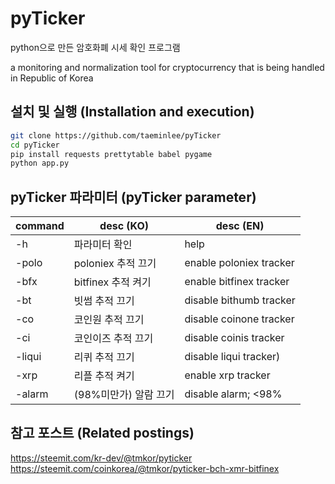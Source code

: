 # pyTicker

python으로 만든 암호화폐 시세 확인 프로그램

a monitoring and normalization tool for cryptocurrency that is being handled in Republic of Korea

## 설치 및 실행 (Installation and execution)

```bash
git clone https://github.com/taeminlee/pyTicker
cd pyTicker
pip install requests prettytable babel pygame
python app.py
```

## pyTicker 파라미터 (pyTicker parameter)

|command|desc (KO)|desc (EN)|
|-------|----|----|
|-h |파라미터 확인 |help|
|-polo|poloniex 추적 끄기 |enable poloniex tracker|
|-bfx|bitfinex 추적 켜기 |enable bitfinex tracker|
|-bt|빗썸 추적 끄기 |disable bithumb tracker|
|-co|코인원 추적 끄기 |disable coinone tracker|
|-ci|코인이즈 추적 끄기 |disable coinis tracker|
|-liqui|리퀴 추적 끄기 |disable liqui tracker)
|-xrp|리플 추적 켜기 |enable xrp tracker|
|-alarm|(98%미만가) 알람 끄기 |disable alarm; <98%|

## 참고 포스트 (Related postings)

https://steemit.com/kr-dev/@tmkor/pyticker
https://steemit.com/coinkorea/@tmkor/pyticker-bch-xmr-bitfinex